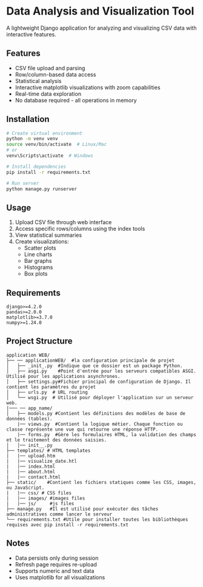 # Data Analysis and Visualization Tool

A lightweight Django application for analyzing and visualizing CSV data with interactive features.

## Features
- CSV file upload and parsing
- Row/column-based data access
- Statistical analysis
- Interactive matplotlib visualizations with zoom capabilities
- Real-time data exploration
- No database required - all operations in memory

## Installation
```bash
# Create virtual environment
python -m venv venv
source venv/bin/activate  # Linux/Mac
# or
venv\Scripts\activate  # Windows

# Install dependencies
pip install -r requirements.txt

# Run server
python manage.py runserver
```

## Usage
1. Upload CSV file through web interface
2. Access specific rows/columns using the index tools
3. View statistical summaries
4. Create visualizations:
   - Scatter plots
   - Line charts
   - Bar graphs
   - Histograms
   - Box plots

## Requirements
```
django>=4.2.0
pandas>=2.0.0
matplotlib>=3.7.0
numpy>=1.24.0
```

## Project Structure
```
application WEB/
├── ── applicationWEB/  #la configuration principale de projet 
│   ├── _init_.py  #Indique que ce dossier est un package Python.
│   ├── asgi.py    #Point d'entrée pour les serveurs compatibles ASGI. Utilisé pour les applications asynchrones.
│   ├── settings.py#Fichier principal de configuration de Django. Il contient les paramètres du projet 
│   ├── urls.py  # URL routing
│   └── wsgi.py  # Utilisé pour déployer l'application sur un serveur web.
|─── ── app_name/  
│   ├── models.py #Contient les définitions des modèles de base de données (tables).
    |── views.py  #Contient la logique métier. Chaque fonction ou classe représente une vue qui retourne une réponse HTTP.
    |── forms.py  #Gère les formulaires HTML, la validation des champs et le traitement des données saisies.
│   │── init__.py 
├── templates/ # HTML templates
|   |── upload.htm
|   |── visualize_date.htl
|   |── index.html
|   |── about.html  
|   |── contact.html  
├── static/    #Contient les fichiers statiques comme les CSS, images, ou JavaScript.      
|   |── css/ # CSS files
|   |── images/ #images files
|   |── js/     #js files
├── manage.py   #Il est utilisé pour exécuter des tâches administratives comme lancer le serveur
└── requirements.txt #Utile pour installer toutes les bibliothèques requises avec pip install -r requirements.txt
```

## Notes
- Data persists only during session
- Refresh page requires re-upload
- Supports numeric and text data
- Uses matplotlib for all visualizations